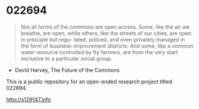 # 022694

>Not all forms of the commons are open access. Some, like the air we breathe, are open, while others, like the streets of our cities, are open in principle but regu- lated, policed, and even privately managed in the form of business-improvement districts. And some, like a common water resource controlled by  fty farmers, are from the very start exclusive to a particular social group.
- David Harvey, The Future of the Commons

This is a public repository for an open-ended research project titled 022694.

<a href="http://s129147.info" target="_blank">http://s129147.info</a>
